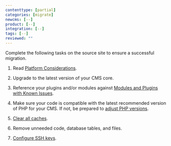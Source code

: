 ```yaml
---
contenttype: [partial]
categories: [migrate]
newcms: [--]
product: [--]
integration: [--]
tags: [--]
reviewed: ""
---
```


Complete the following tasks on the source site to ensure a successful migration. 

1. Read [Platform Considerations](/guides/platform-considerations).

1. Upgrade to the latest version of your CMS core.

1. Reference your plugins and/or modules against [Modules and Plugins with Known Issues](/modules-plugins-known-issues).

1. Make sure your code is compatible with the latest recommended version of PHP for your CMS. If not, be prepared to [adjust PHP versions](/guides/php/php-versions/#configure-php-version).

1. [Clear all caches](/clear-caches).

1. Remove unneeded code, database tables, and files.

1. [Configure SSH keys](/ssh-keys).
